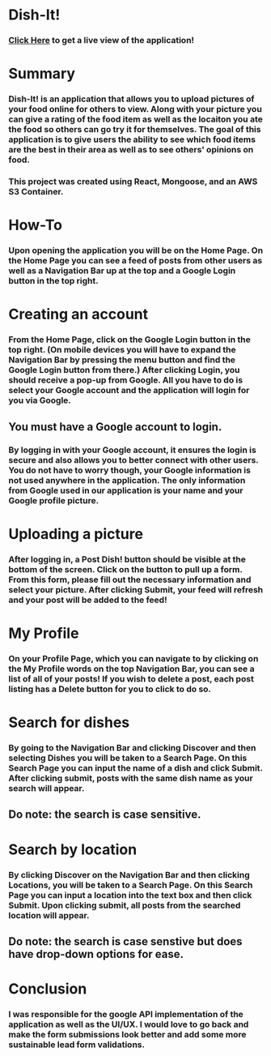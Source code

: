 # Dish-It!
### [Click Here](https://dish-it-app.herokuapp.com/) to get a live view of the application!

# Summary
### Dish-It! is an application that allows you to upload pictures of your food online for others to view. Along with your picture you can give a rating of the food item as well as the locaiton you ate the food so others can go try it for themselves. The goal of this application is to give users the ability to see which food items are the best in their area as well as to see others' opinions on food.

### This project was created using React, Mongoose, and an AWS S3 Container.

# How-To
### Upon opening the application you will be on the Home Page. On the Home Page you can see a feed of posts from other users as well as a Navigation Bar up at the top and a Google Login button in the top right.

# Creating an account
### From the Home Page, click on the Google Login button in the top right. (On mobile devices you will have to expand the Navigation Bar by pressing the menu button and find the Google Login button from there.) After clicking Login, you should receive a pop-up from Google. All you have to do is select your Google account and the application will login for you via Google.

## You must have a Google account to login.

### By logging in with your Google account, it ensures the login is secure and also allows you to better connect with other users. You do not have to worry though, your Google information is not used anywhere in the application. The only information from Google used in our application is your name and your Google profile picture.

# Uploading a picture
### After logging in, a Post Dish! button should be visible at the bottom of the screen. Click on the button to pull up a form. From this form, please fill out the necessary information and select your picture. After clicking Submit, your feed will refresh and your post will be added to the feed!

# My Profile
### On your Profile Page, which you can navigate to by clicking on the My Profile words on the top Navigation Bar, you can see a list of all of your posts! If you wish to delete a post, each post listing has a Delete button for you to click to do so.

# Search for dishes
### By going to the Navigation Bar and clicking Discover and then selecting Dishes you will be taken to a Search Page. On this Search Page you can input the name of a dish and click Submit. After clicking submit, posts with the same dish name as your search will appear.

## Do note: the search is case sensitive.

# Search by location
### By clicking Discover on the Navigation Bar and then clicking Locations, you will be taken to a Search Page. On this Search Page you can input a location into the text box and then click Submit. Upon clicking submit, all posts from the searched location will appear.

## Do note: the search is case senstive but does have drop-down options for ease.

# Conclusion
### I was responsible for the google API implementation of the application as well as the UI/UX. I would love to go back and make the form submissions look better and add some more sustainable lead form validations. 


